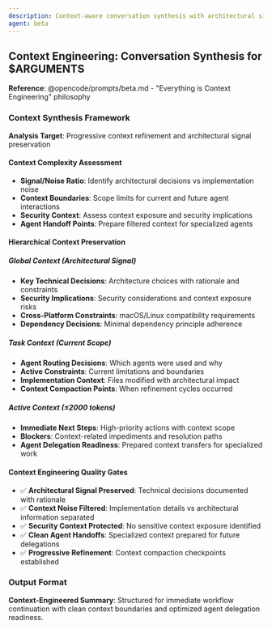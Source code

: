 ```yaml
---
description: Context-aware conversation synthesis with architectural signal preservation
agent: beta
---
```


## Context Engineering: Conversation Synthesis for $ARGUMENTS

**Reference**: @opencode/prompts/beta.md - "Everything is Context Engineering" philosophy

### Context Synthesis Framework

**Analysis Target**: Progressive context refinement and architectural signal preservation

#### **Context Complexity Assessment**
- **Signal/Noise Ratio**: Identify architectural decisions vs implementation noise
- **Context Boundaries**: Scope limits for current and future agent interactions
- **Security Context**: Assess context exposure and security implications
- **Agent Handoff Points**: Prepare filtered context for specialized agents

#### **Hierarchical Context Preservation**

##### **Global Context (Architectural Signal)**
- **Key Technical Decisions**: Architecture choices with rationale and constraints
- **Security Implications**: Security considerations and context exposure risks
- **Cross-Platform Constraints**: macOS/Linux compatibility requirements
- **Dependency Decisions**: Minimal dependency principle adherence

##### **Task Context (Current Scope)**
- **Agent Routing Decisions**: Which agents were used and why
- **Active Constraints**: Current limitations and boundaries
- **Implementation Context**: Files modified with architectural impact
- **Context Compaction Points**: When refinement cycles occurred

##### **Active Context (≤2000 tokens)**
- **Immediate Next Steps**: High-priority actions with context scope
- **Blockers**: Context-related impediments and resolution paths
- **Agent Delegation Readiness**: Prepared context transfers for specialized work

#### **Context Engineering Quality Gates**
- ✅ **Architectural Signal Preserved**: Technical decisions documented with rationale
- ✅ **Context Noise Filtered**: Implementation details vs architectural information separated
- ✅ **Security Context Protected**: No sensitive context exposure identified
- ✅ **Clean Agent Handoffs**: Specialized context prepared for future delegations
- ✅ **Progressive Refinement**: Context compaction checkpoints established

### Output Format
**Context-Engineered Summary**: Structured for immediate workflow continuation with clean context boundaries and optimized agent delegation readiness.

